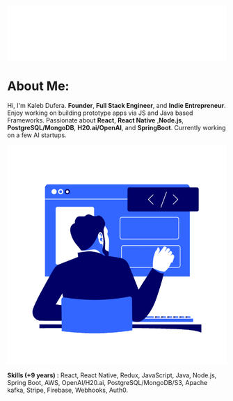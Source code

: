 <p align="center">
 <img src="main_.svg"/>
</p> 

# About Me: 
Hi, I'm Kaleb Dufera. **Founder**, **Full Stack Engineer**, and **Indie Entrepreneur**.
Enjoy working on building prototype apps via JS and Java based Frameworks. 
Passionate about **React**, **React Native** ,**Node.js**, **PostgreSQL/MongoDB**, **H20.ai/OpenAI**, and **SpringBoot**.
Currently working on a few AI startups.

<p align="center">
  <img src="web.gif"/>
</p>

**Skills (+9 years) :** React, React Native, Redux, JavaScript, Java, Node.js, Spring Boot, AWS, OpenAI/H20.ai, PostgreSQL/MongoDB/S3, Apache kafka, Stripe, Firebase, Webhooks, Auth0.
</br>

